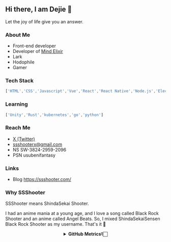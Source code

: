 ## Hi there, I am Dejie 👋

Let the joy of life give you an answer.

### About Me

- Front-end developer
- Developer of [Mind Elixir](https://github.com/ssshooter/mind-elixir-core)
- Lark
- Hodophile
- Gamer

### Tech Stack

```javascript
['HTML','CSS','Javascript','Vue','React','React Native','Node.js','Electron','Docker']
```

### Learning

```javascript
['Unity','Rust','kubernetes','go','python']
```

### Reach Me

- [X (Twitter)](https://x.com/zhoudejie)
- ssshooterx@gmail.com
- NS SW-3824-2959-2096
- PSN usubenifantasy

### Links

- Blog https://ssshooter.com/


### Why SSShooter

SSShooter means ShindaSekai Shooter.

I had an anime mania at a young age, and I love a song called Black Rock Shooter and an anime called Angel Beats. So, I mixed ShindaSekaiSensen Black Rock Shooter as my username. That's it 🤣

<div align="center">
    <details>
        <summary><b>GitHub Metrics👇🏻</b></summary>
    <br>
        
<img src="https://metrics.lecoq.io/ssshooter?template=classic&base.indepth=false&base.hireable=false&config.timezone=Asia%2FShanghai">
    </details>
</div>


<!-- <img src="https://github-readme-stats.vercel.app/api?username=ssshooter&show_icons=true&icon_color=805AD5&text_color=718096&bg_color=ffffff&hide_title=true" />
-->

<!--


**ssshooter/ssshooter** is a ✨ _special_ ✨ repository because its `README.md` (this file) appears on your GitHub profile.

Here are some ideas to get you started:

- 🔭 I’m currently working on ...
- 🌱 I’m currently learning ...
- 👯 I’m looking to collaborate on ...
- 🤔 I’m looking for help with ...
- 💬 Ask me about ...
- 📫 How to reach me: ...
- 😄 Pronouns: ...
- ⚡ Fun fact: ...
-->
